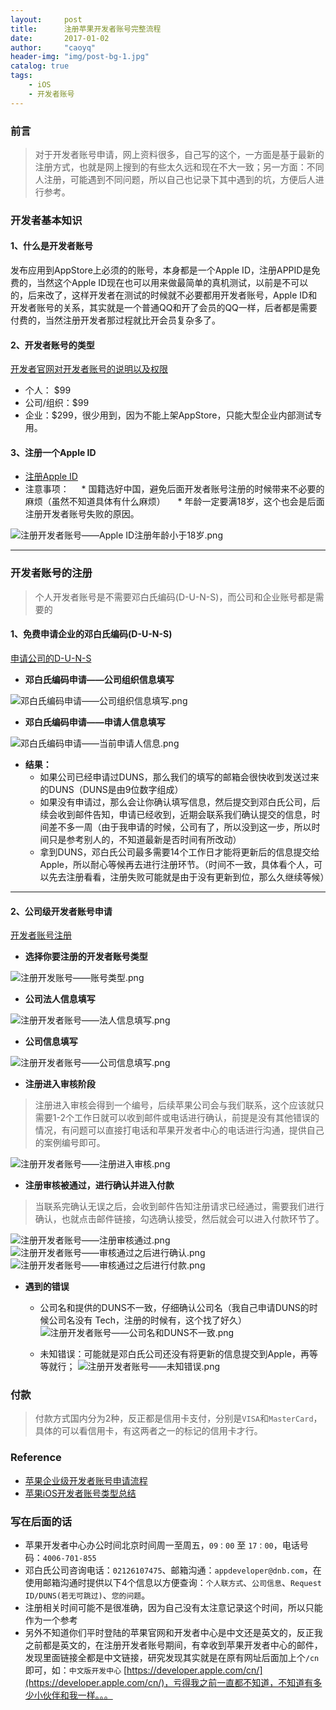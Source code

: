 ```yaml
---
layout:     post
title:      注册苹果开发者账号完整流程
date:       2017-01-02
author:     "caoyq"
header-img: "img/post-bg-1.jpg"
catalog: true
tags:
    - iOS
    - 开发者账号
---
```



### 前言
>对于开发者账号申请，网上资料很多，自己写的这个，一方面是基于最新的注册方式，也就是网上搜到的有些太久远和现在不大一致；另一方面：不同人注册，可能遇到不同问题，所以自己也记录下其中遇到的坑，方便后人进行参考。

### 开发者基本知识

#### 1、什么是开发者账号
发布应用到AppStore上必须的的账号，本身都是一个Apple ID，注册APPID是免费的，当然这个Apple ID现在也可以用来做最简单的真机测试，以前是不可以的，后来改了，这样开发者在测试的时候就不必要都用开发者账号，Apple ID和开发者账号的关系，其实就是一个普通QQ和开了会员的QQ一样，后者都是需要付费的，当然注册开发者那过程就比开会员复杂多了。

#### 2、开发者账号的类型
[开发者官网对开发者账号的说明以及权限](https://developer.apple.com/support/compare-memberships/cn/)
* 个人： $99
* 公司/组织：$99
* 企业：$299，很少用到，因为不能上架AppStore，只能大型企业内部测试专用。

#### 3、注册一个Apple ID
* [注册Apple ID](https://appleid.apple.com/account#!&page=create)
* 注意事项：
    * 国籍选好中国，避免后面开发者账号注册的时候带来不必要的麻烦（虽然不知道具体有什么麻烦）
    * 年龄一定要满18岁，这个也会是后面注册开发者账号失败的原因。

![注册开发者账号——Apple ID注册年龄小于18岁.png](http://upload-images.jianshu.io/upload_images/1896558-777682c626695a8f.png?imageMogr2/auto-orient/strip%7CimageView2/2/w/1240)

--------

### 开发者账号的注册
>个人开发者账号是不需要邓白氏编码(D-U-N-S)，而公司和企业账号都是需要的

#### 1、免费申请企业的邓白氏编码(D-U-N-S)
[申请公司的D-U-N-S](https://developer.apple.com/enroll/duns-lookup/#/search)

* **邓白氏编码申请——公司组织信息填写**

![邓白氏编码申请——公司组织信息填写.png](http://upload-images.jianshu.io/upload_images/1896558-162ae9f5a208dab8.png?imageMogr2/auto-orient/strip%7CimageView2/2/w/1240)

* **邓白氏编码申请——申请人信息填写**

![邓白氏编码申请——当前申请人信息.png](http://upload-images.jianshu.io/upload_images/1896558-0e61c098353458d7.png?imageMogr2/auto-orient/strip%7CimageView2/2/w/1240)

* **结果：**
    * 如果公司已经申请过DUNS，那么我们的填写的邮箱会很快收到发送过来的DUNS（DUNS是由9位数字组成）
    * 如果没有申请过，那么会让你确认填写信息，然后提交到邓白氏公司，后续会收到邮件告知，申请已经收到，近期会联系我们确认提交的信息，时间差不多一周（由于我申请的时候，公司有了，所以没到这一步，所以时间只是参考别人的，不知道最新是否时间有所改动）
    * 拿到DUNS，邓白氏公司最多需要14个工作日才能将更新后的信息提交给Apple，所以耐心等候再去进行注册环节。（时间不一致，具体看个人，可以先去注册看看，注册失败可能就是由于没有更新到位，那么久继续等候）

--------

#### 2、公司级开发者账号申请
[开发者账号注册](https://developer.apple.com/programs/enroll/cn/)

* **选择你要注册的开发者账号类型**

![注册开发账号——账号类型.png](http://upload-images.jianshu.io/upload_images/1896558-66ff50dab8218952.png?imageMogr2/auto-orient/strip%7CimageView2/2/w/1240)

* **公司法人信息填写**

![注册开发者账号——法人信息填写.png](http://upload-images.jianshu.io/upload_images/1896558-ecf7797e954b797f.png?imageMogr2/auto-orient/strip%7CimageView2/2/w/1240)

* **公司信息填写**

![注册开发者账号——公司信息填写.png](http://upload-images.jianshu.io/upload_images/1896558-68a2db52cd17b5ee.png?imageMogr2/auto-orient/strip%7CimageView2/2/w/1240)


* **注册进入审核阶段**

> 注册进入审核会得到一个编号，后续苹果公司会与我们联系，这个应该就只需要1-2个工作日就可以收到邮件或电话进行确认，前提是没有其他错误的情况，有问题可以直接打电话和苹果开发者中心的电话进行沟通，提供自己的案例编号即可。

![注册开发者账号——注册进入审核.png](http://upload-images.jianshu.io/upload_images/1896558-1b86615968ab732f.png?imageMogr2/auto-orient/strip%7CimageView2/2/w/1240)

* **注册审核被通过，进行确认并进入付款**

>当联系完确认无误之后，会收到邮件告知注册请求已经通过，需要我们进行确认，也就点击邮件链接，勾选确认接受，然后就会可以进入付款环节了。

![注册开发者账号——注册审核通过.png](http://upload-images.jianshu.io/upload_images/1896558-29d569cdf6c70b72.png?imageMogr2/auto-orient/strip%7CimageView2/2/w/1240)
![注册开发者账号——审核通过之后进行确认.png](http://upload-images.jianshu.io/upload_images/1896558-b368cebe9c2b6188.png?imageMogr2/auto-orient/strip%7CimageView2/2/w/1240)
![注册开发者账号——审核通过之后进行付款.png](http://upload-images.jianshu.io/upload_images/1896558-1d9eb2039191ea92.png?imageMogr2/auto-orient/strip%7CimageView2/2/w/1240)

* **遇到的错误**

    * 公司名和提供的DUNS不一致，仔细确认公司名（我自己申请DUNS的时候公司名没有 Tech，注册的时候有，这个找了好久）
![注册开发者账号——公司名和DUNS不一致.png](http://upload-images.jianshu.io/upload_images/1896558-879b8cd98c439362.png?imageMogr2/auto-orient/strip%7CimageView2/2/w/1240)

    * 未知错误：可能就是邓白氏公司还没有将更新的信息提交到Apple，再等等就行；
![注册开发者账号——未知错误.png](http://upload-images.jianshu.io/upload_images/1896558-af51eeee96171e85.png?imageMogr2/auto-orient/strip%7CimageView2/2/w/1240)


### 付款

>付款方式国内分为2种，反正都是信用卡支付，分别是`VISA`和`MasterCard`，具体的可以看信用卡，有这两者之一的标记的信用卡才行。


### Reference
* [苹果企业级开发者账号申请流程](https://club.oneapm.com/t/topic/1123)
* [苹果iOS开发者账号类型总结](http://www.cnblogs.com/KingStar/p/3642473.html)


### 写在后面的话
* 苹果开发者中心办公时间北京时间周一至周五，`09：00` 至 `17：00`，电话号码：`4006-701-855`
* 邓白氏公司咨询电话：`02126107475`、邮箱沟通：`appdeveloper@dnb.com`，在使用邮箱沟通时提供以下4个信息以方便查询：`个人联方式`、`公司信息`、`Request ID/DUNS(若无可跳过)`、`您的问题`。
* 注册相关时间可能不是很准确，因为自己没有太注意记录这个时间，所以只能作为一个参考
* 另外不知道你们平时登陆的苹果官网和开发者中心是中文还是英文的，反正我之前都是英文的，在注册开发者账号期间，有幸收到苹果开发者中心的邮件，发现里面链接全都是中文链接，研究发现其实就是在原有网址后面加上个`/cn`即可，如：`中文版开发中心` [https://developer.apple.com/cn/](https://developer.apple.com/cn/)，亏得我之前一直都不知道，不知道有多少小伙伴和我一样。。。
